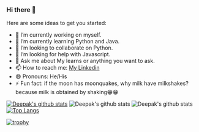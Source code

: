 ### Hi there 👋

<!--
**ndeepak/ndeepak** is a ✨ _special_ ✨ repository because its `README.md` (this file) appears on your GitHub profile.
-->
Here are some ideas to get you started:

- 🔭 I’m currently working on  myself.
- 🌱 I’m currently learning Python and Java.
- 👯 I’m looking to collaborate on Python.
- 🤔 I’m looking for help with Javascript.
- 💬 Ask me about  My learns or anything you want to ask.
- 📫 How to reach me: [My Linkedin](https://www.linkedin.com/in/nagarkotideepak9/)
- 😄 Pronouns:  He/His
- ⚡ Fun fact:  if the moon has moonquakes, why milk have milkshakes? because milk is obtained by shaking😁😁

[![Deepak's github stats](https://github-readme-stats.vercel.app/api?username=ndeepak&theme=onedark)](https://github.com/ndeepak)
![Deepak's github stats](https://github-readme-stats.vercel.app/api?username=ndeepak&show_icons=true&theme=onedark)
![Deepak's github stats](https://github-readme-stats.vercel.app/api?username=ndeepak&show_icons=true&theme=nightowl)
[![Top Langs](https://github-readme-stats.vercel.app/api/top-langs/?username=ndeepak&layout=compact&hide=roff&theme=onedark)](https://github.com/ndeepak/)

[![trophy](https://github-profile-trophy.vercel.app/?username=ndeepak&theme=onedark)](https://github.com/ndeepak)
